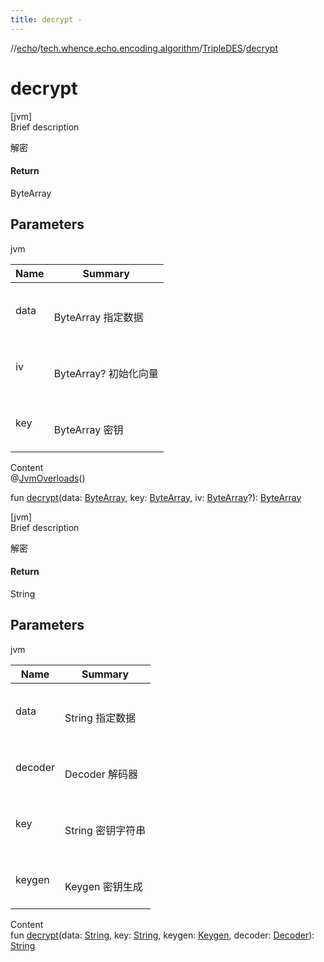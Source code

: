 ```yaml
---
title: decrypt -
---
```

//[echo](../../index.md)/[tech.whence.echo.encoding.algorithm](../index.md)/[TripleDES](index.md)/[decrypt](decrypt.md)



# decrypt  
[jvm]  
Brief description  


解密



#### Return  


ByteArray



## Parameters  
  
jvm  
  
|  Name|  Summary| 
|---|---|
| data| <br><br>ByteArray 指定数据<br><br>
| iv| <br><br>ByteArray? 初始化向量<br><br>
| key| <br><br>ByteArray 密钥<br><br>
  
  
Content  
@[JvmOverloads](https://kotlinlang.org/api/latest/jvm/stdlib/kotlin.jvm/-jvm-overloads/index.html)()  
  
fun [decrypt](decrypt.md)(data: [ByteArray](https://kotlinlang.org/api/latest/jvm/stdlib/kotlin/-byte-array/index.html), key: [ByteArray](https://kotlinlang.org/api/latest/jvm/stdlib/kotlin/-byte-array/index.html), iv: [ByteArray](https://kotlinlang.org/api/latest/jvm/stdlib/kotlin/-byte-array/index.html)?): [ByteArray](https://kotlinlang.org/api/latest/jvm/stdlib/kotlin/-byte-array/index.html)  


[jvm]  
Brief description  


解密



#### Return  


String



## Parameters  
  
jvm  
  
|  Name|  Summary| 
|---|---|
| data| <br><br>String 指定数据<br><br>
| decoder| <br><br>Decoder 解码器<br><br>
| key| <br><br>String 密钥字符串<br><br>
| keygen| <br><br>Keygen 密钥生成<br><br>
  
  
Content  
fun [decrypt](decrypt.md)(data: [String](https://kotlinlang.org/api/latest/jvm/stdlib/kotlin/-string/index.html), key: [String](https://kotlinlang.org/api/latest/jvm/stdlib/kotlin/-string/index.html), keygen: [Keygen](../../tech.whence.echo.encoding/-keygen/index.md), decoder: [Decoder](../../tech.whence.echo.encoding/-decoder/index.md)): [String](https://kotlinlang.org/api/latest/jvm/stdlib/kotlin/-string/index.html)  



